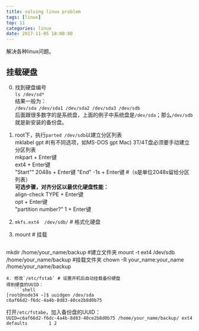 ```yaml
---
title: solving linux problem   
tags: [linux]   
top: 11
categories: linux   
date: 2017-11-05 18:00:00
---
```


解决各种linux问题。
## 挂载硬盘
0. 找到硬盘编号   
`ls /dev/sd*`   
结果一般为：   
`/dev/sda /dev/sda1 /dev/sda2 /dev/sda3 /dev/sdb`   
后面跟很多数字的是系统盘，上面的例子中系统盘是`/dev/sda`；那么`/dev/sdb`就是新安装的备份盘。
<!-- more -->

1. root下，执行`parted /dev/sdb`以建立分区列表   
  mklabel gpt  #(有不同选项，如MS-DOS gpt Mac) 3T/4T盘必须要手动建立分区列表   
  mkpart + Enter键   
  ext4 + Enter键   
  "Start"" 2048s + Enter键
  "End" -1s  + Enter键  #（s是单位2048s留给分区列表）   
  **可选步骤，对齐分区以最优化硬盘性能：**   
  align-check TYPE + Enter键   
  opt + Enter键   
  "partition number?" 1 + Enter键   

2. `mkfs.ext4  /dev/sdb/` # 格式化硬盘
3. mount # 挂载
   ```shell
mkdir /home/your_name/backup #建立文件夹
mount -t ext4 /dev/sdb /home/your_name/backup #挂载文件夹
chown -R your_name:your_name /home/your_name/backup
```   
4. 修改`/etc/fstab` # 设置开机后自动挂载备份硬盘
得到硬盘的UUID：   
   ```shell   
[root@node34 ~]$ uuidgen /dev/sda     
c6af66d2-f6dc-4a4b-8d83-40ce2b8d0b75    
```   
打开`/etc/fstabe`，加入备份盘的UUID：   
`UUID=c6af66d2-f6dc-4a4b-8d83-40ce2b8d0b75 /home/your_name/backup/ ext4    defaults        1 2`

